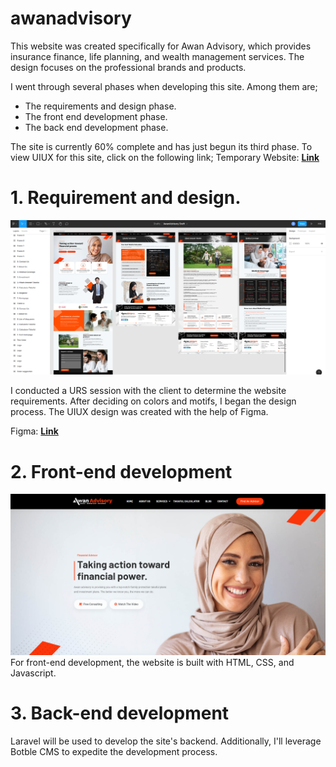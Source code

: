 # awanadvisory
This website was created specifically for Awan Advisory, which provides insurance finance, life planning, and wealth management services. The design focuses on the professional brands and products.

I went through several phases when developing this site. Among them are;
* The requirements and design phase.
* The front end development phase.
* The back end development phase.

The site is currently 60% complete and has just begun its third phase. To view UIUX for this site, click on the following link;
Temporary Website: **[Link](https://naktest.link/)** 

# 1. Requirement and design.
![Screenshot](img/readme/uiux.PNG)

I conducted a URS session with the client to determine the website requirements. After deciding on colors and motifs, I began the design process. The UIUX design was created with the help of Figma.

Figma: **[Link](https://www.figma.com/file/z8Jm25Um6Nk5gN6GxpmoFp/AwanAdvisory-Draft?node-id=0%3A1)** 
# 2. Front-end development
![Screenshot](img/readme/website.PNG)
For front-end development, the website is built with HTML, CSS, and Javascript. 

# 3. Back-end development
Laravel will be used to develop the site's backend. Additionally, I'll leverage Botble CMS to expedite the development process.

